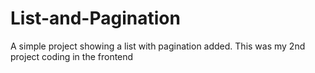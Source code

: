 # List-and-Pagination

<p>A simple project showing a list with pagination added. This was my 2nd project coding in the frontend</p>
